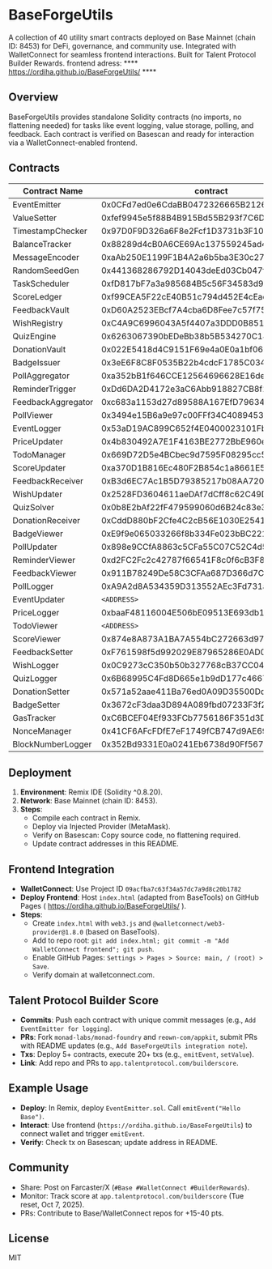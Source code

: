 # BaseForgeUtils

A collection of 40 utility smart contracts deployed on Base Mainnet (chain ID: 8453) for DeFi, governance, and community use. Integrated with WalletConnect for seamless frontend interactions. Built for Talent Protocol Builder Rewards.
frontend adress:  ****      https://ordiha.github.io/BaseForgeUtils/     ****

## Overview
BaseForgeUtils provides standalone Solidity contracts (no imports, no flattening needed) for tasks like event logging, value storage, polling, and feedback. Each contract is verified on Basescan and ready for interaction via a WalletConnect-enabled frontend.

## Contracts
| Contract Name | contract | Category | basescan link |
|---------------|---------|----------|-------------|
| EventEmitter | 0x0CFd7ed0e6CdaBB0472326665B21266cC76F4a5B | Event Logging | https://basescan.org/address/0x0cfd7ed0e6cdabb0472326665b21266cc76f4a5b#code |
| ValueSetter | 0xfef9945e5f88B4B915Bd55B293f7C6D1EB41DdCF | Data Storage | https://basescan.org/address/0xfef9945e5f88b4b915bd55b293f7c6d1eb41ddcf#code |
| TimestampChecker | 0x97D0F9D326a6F8e2Fcf1D3731b3F108d8Ea4545e | Time Management | https://basescan.org/address/0x97d0f9d326a6f8e2fcf1d3731b3f108d8ea4545e#code |
| BalanceTracker | 0x88289d4cB0A6CE69Ac137559245ad4C54AFe9c4a | Tracking | https://basescan.org/address/0x88289d4cb0a6ce69ac137559245ad4c54afe9c4a#code |
| MessageEncoder | 0xaAb250E1199F1B4A2a6b5ba3E30c2752676Dd52c | Encoding | https://basescan.org/address/0xaab250e1199f1b4a2a6b5ba3e30c2752676dd52c#code |
| RandomSeedGen | 0x441368286792D14043deEd03Cb047f66d29effd0 | Random Generation | (https://basescan.org/address/0x441368286792d14043deed03cb047f66d29effd0#code) |
| TaskScheduler | 0xfD817bF7a3a985684B5c56F34583d927954c530a | Scheduling | https://basescan.org/address/0xfd817bf7a3a985684b5c56f34583d927954c530a#code |
| ScoreLedger | 0xf99CEA5F22cE40B51c794d452E4cEacF49E32503 | Scoring | https://basescan.org/address/0xf99cea5f22ce40b51c794d452e4ceacf49e32503#code |
| FeedbackVault | 0xD60A2523EBcf7A4cba6D8Fee7c57f75983a510b9 | Feedback | https://basescan.org/address/0xd60a2523ebcf7a4cba6d8fee7c57f75983a510b9#code |
| WishRegistry | 0xC4A9C6996043A5f4407a3DDD0B85159252fD328b | Registry | https://basescan.org/address/0xc4a9c6996043a5f4407a3ddd0b85159252fd328b#code |
| QuizEngine | 0x6263067390bEDeBb38b5B534270C1489c0d004bf | Quiz | https://basescan.org/address/0x6263067390bedebb38b5b534270c1489c0d004bf#codee |
| DonationVault | 0x022E5418d4C9151F69e4a0E0a1bf06BCc5B58e0C | Donation | https://basescan.org/address/0x022e5418d4c9151f69e4a0e0a1bf06bcc5b58e0c#code |
| BadgeIssuer | 0x3eE6F8C8F0535B22b4cdcF1785C0342084764AEf | Badges | https://basescan.org/address/0x3ee6f8c8f0535b22b4cdcf1785c0342084764aef#code |
| PollAggregator | 0xa352bB1f646CCE12564696628E16de617955a893 | Polling |https://basescan.org/address/0xa352bb1f646cce12564696628e16de617955a893#code |
| ReminderTrigger | 0xDd6DA2D4172e3aC6Abb918827CB8f114731847F9 | Reminders | https://basescan.org/address/0xdd6da2d4172e3ac6abb918827cb8f114731847f9#code |
| FeedbackAggregator | 0xc683a1153d27d89588A167EfD7963426D0819198 | Feedback | https://basescan.org/address/0xc683a1153d27d89588a167efd7963426d0819198#code |
| PollViewer | 0x3494e15B6a9e97c00FFf34C40894536a65c7986c | https://basescan.org/address/0x3494e15b6a9e97c00fff34c40894536a65c7986c#code |
| EventLogger | 0x53aD19AC899C652f4E0400023101Fb66625c5900 | Logging | https://basescan.org/address/0x53ad19ac899c652f4e0400023101fb66625c5900#code |
| PriceUpdater | 0x4b830492A7E1F4163BE2772BbE960eEC13b1D3cc | Price | https://basescan.org/address/0x4b830492a7e1f4163be2772bbe960eec13b1d3cc#code |
| TodoManager | 0x669D72D5e4BCbec9d7595F08295cc532Dc648CFB | Task Management | https://basescan.org/address/0x669d72d5e4bcbec9d7595f08295cc532dc648cfb#code |
| ScoreUpdater | 0xa370D1B816Ec480F2B854c1a8661E5f5D4bD3ee9 | Scoring | https://basescan.org/address/0xa370d1b816ec480f2b854c1a8661e5f5d4bd3ee9#code |
| FeedbackReceiver | 0xB3d6EC7Ac1B5D79385217b08AA720095BFA637ea | Feedback | https://basescan.org/address/0xb3d6ec7ac1b5d79385217b08aa720095bfa637ea#code |
| WishUpdater | 0x2528FD3604611aeDAf7dCff8c62C49D5aC2c0f5a | Updates | https://basescan.org/address/0x2528fd3604611aedaf7dcff8c62c49d5ac2c0f5a#code |
| QuizSolver | 0x0b8E2bAf22fF479599060d6B24c83e3ee8E0F04C | Quiz | https://basescan.org/address/0x0b8e2baf22ff479599060d6b24c83e3ee8e0f04c#code |
| DonationReceiver | 0xCddD880bF2Cfe4C2cB56E1030E2541B4AC1E7b86 | Donation | https://basescan.org/address/0xcddd880bf2cfe4c2cb56e1030e2541b4ac1e7b86#code |
| BadgeViewer | 0xE9f9e065033266f8b334Fe023bBC2217fC29C369 | Badges | https://basescan.org/address/0xe9f9e065033266f8b334fe023bbc2217fc29c369#code |
| PollUpdater | 0x898e9CCfA8863c5CFa55C07C52C4d5F7a44004e5 | Polling | https://basescan.org/address/0x898e9ccfa8863c5cfa55c07c52c4d5f7a44004e5#code |
| ReminderViewer |0xd2FC2Fc2c42787f66541F8c0f6cB3F892Ee99f36 | Reminders | https://basescan.org/address/0xd2fc2fc2c42787f66541f8c0f6cb3f892ee99f36#code |
| FeedbackViewer | 0x911B78249De58C3CFAa687D366d7C36b24971d68 | Feedback | https://basescan.org/address/0x911b78249de58c3cfaa687d366d7c36b24971d68#code |
| PollLogger | 0xA9A2d8A534359D313552AEc3Fd731a5Bc0F19efF | Logging | https://basescan.org/address/0xa9a2d8a534359d313552aec3fd731a5bc0f19eff#code|
| EventUpdater | `<ADDRESS>` | Events | Updates event data. |
| PriceLogger | 0xbaaF48116004E506bE09513E693db126d0306aeA | Price | https://basescan.org/address/0xbaaf48116004e506be09513e693db126d0306aea#code |
| TodoViewer | `<ADDRESS>` | Tasks | Tracks todo views. |
| ScoreViewer | 0x874e8A873A1BA7A554bC272663d97dCEF68a98b5 | Scoring | https://basescan.org/address/0x874e8a873a1ba7a554bc272663d97dcef68a98b5#code |
| FeedbackSetter | 0xF761598f5d992029E87965286E0AD083e9Bb7729 | Feedback | https://basescan.org/address/0xf761598f5d992029e87965286e0ad083e9bb7729#code |
| WishLogger | 0x0C9273cC350b50b327768cB37CC04B45Fc20c409 | Logging | https://basescan.org/address/0x0c9273cc350b50b327768cb37cc04b45fc20c409#code |
| QuizLogger | 0x6B68995C4Fd8D665e1b9dD177c4667E5D3790679 | Quiz | https://basescan.org/address/0x6b68995c4fd8d665e1b9dd177c4667e5d3790679#code |
| DonationSetter | 0x571a52aae411Ba76ed0A09D35500Dd5c713b4eE2 | Donation | https://basescan.org/address/0x571a52aae411ba76ed0a09d35500dd5c713b4ee2#code |
| BadgeSetter | 0x3672cF3daa3D894A089fbd07233F3f2F737eD2A3 | Badges |https://basescan.org/address/0x3672cf3daa3d894a089fbd07233f3f2f737ed2a3#code |
| GasTracker | 0xC6BCEF04Ef933FCb7756186F351d3Dfe8aEf1591 | Tracking | https://basescan.org/address/0xc6bcef04ef933fcb7756186f351d3dfe8aef1591#code |
| NonceManager | 0x41CF6AFcFDfE7eF1749fCB747d9AE69E21646Bba | Management |https://basescan.org/address/0x41cf6afcfdfe7ef1749fcb747d9ae69e21646bba#code |
| BlockNumberLogger | 0x352Bd9331E0a0241Eb6738d90Ff5672aeee856AB | Logging | https://basescan.org/address/0x352bd9331e0a0241eb6738d90ff5672aeee856ab#code |

## Deployment
1. **Environment**: Remix IDE (Solidity ^0.8.20).
2. **Network**: Base Mainnet (chain ID: 8453).
3. **Steps**:
   - Compile each contract in Remix.
   - Deploy via Injected Provider (MetaMask).
   - Verify on Basescan: Copy source code, no flattening required.
   - Update contract addresses in this README.

## Frontend Integration
- **WalletConnect**: Use Project ID `09acfba7c63f34a57dc7a9d8c20b1782` 
- **Deploy Frontend**: Host `index.html` (adapted from BaseTools) on GitHub Pages ( https://ordiha.github.io/BaseForgeUtils/ ).
- **Steps**:
  - Create `index.html` with `web3.js` and `@walletconnect/web3-provider@1.8.0` (based on BaseTools).
  - Add to repo root: `git add index.html; git commit -m "Add WalletConnect frontend"; git push`.
  - Enable GitHub Pages: `Settings > Pages > Source: main, / (root) > Save`.
  - Verify domain at walletconnect.com.

## Talent Protocol Builder Score
- **Commits**: Push each contract with unique commit messages (e.g., `Add EventEmitter for logging`).
- **PRs**: Fork `monad-labs/monad-foundry` and `reown-com/appkit`, submit PRs with README updates (e.g., `Add BaseForgeUtils integration note`).
- **Txs**: Deploy 5+ contracts, execute 20+ txs (e.g., `emitEvent`, `setValue`).
- **Link**: Add repo and PRs to `app.talentprotocol.com/builderscore`.

## Example Usage
- **Deploy**: In Remix, deploy `EventEmitter.sol`. Call `emitEvent("Hello Base")`.
- **Interact**: Use frontend (`https://ordiha.github.io/BaseForgeUtils`) to connect wallet and trigger `emitEvent`.
- **Verify**: Check tx on Basescan; update address in README.

## Community
- Share: Post on Farcaster/X (`#Base #WalletConnect #BuilderRewards`).
- Monitor: Track score at `app.talentprotocol.com/builderscore` (Tue reset, Oct 7, 2025).
- PRs: Contribute to Base/WalletConnect repos for +15-40 pts.

## License
MIT
